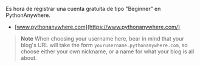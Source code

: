 Es hora de registrar una cuenta gratuita de tipo "Beginner" en PythonAnywhere.

* [www.pythonanywhere.com](https://www.pythonanywhere.com/)

> **Note** When choosing your username here, bear in mind that your blog's URL will take the form `yourusername.pythonanywhere.com`, so choose either your own nickname, or a name for what your blog is all about.